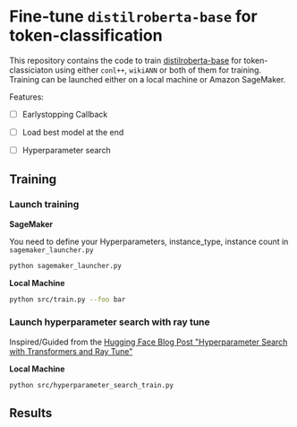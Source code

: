 # Fine-tune `distilroberta-base` for token-classification

This repository contains the code to train [distilroberta-base](https://huggingface.co/distilroberta-base) for token-classiciaton using either `conl++`, `wikiANN` or both of them for training. Training can be launched either on a local machine or Amazon SageMaker. 


Features:
- [ ] Earlystopping Callback
- [ ] Load best model at the end
- [ ] Hyperparameter search


## Training

### Launch training

**SageMaker**

You need to define your Hyperparameters, instance_type, instance count in `sagemaker_launcher.py`

```bash
python sagemaker_launcher.py
```

**Local Machine**


```bash
python src/train.py --foo bar
```

### Launch hyperparameter search with ray tune

Inspired/Guided from the [Hugging Face Blog Post "Hyperparameter Search with Transformers and Ray Tune"](https://huggingface.co/blog/ray-tune)

**Local Machine**


```bash
python src/hyperparameter_search_train.py
```

## Results